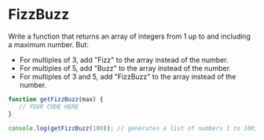 # FizzBuzz

Write a function that returns an array of integers from 1 up to and including a maximum number. But:

-  For multiples of 3, add "Fizz" to the array instead of the number.
-  For multiples of 5, add "Buzz" to the array instead of the number.
-  For multiples of 3 and 5, add "FizzBuzz" to the array instead of the number.

```js
function getFizzBuzz(max) {
   // YOUR CODE HERE
}

console.log(getFizzBuzz(100)); // generates a list of numbers 1 to 100, replacing some numbers as indicated.
```
